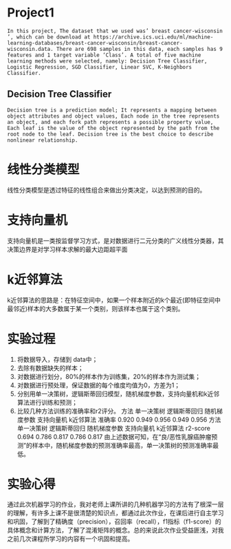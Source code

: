 # Project1
    In this project, The dataset that we used was’ breast cancer-wisconsin ’, which can be download at https://archive.ics.uci.edu/ml/machine-learning-databases/breast-cancer-wisconsin/breast-cancer-wisconsin.data. There are 698 samples in this data, each samples has 9 features and 1 target variable ‘Class’. A total of five machine learning methods were selected, namely: Decision Tree Classifier, Logistic Regression, SGD Classifier, Linear SVC, K-Neighbors Classifier. 
## **Decision Tree Classifier**
    Decision tree is a prediction model; It represents a mapping between object attributes and object values, Each node in the tree represents an object, and each fork path represents a possible property value, Each leaf is the value of the object represented by the path from the root node to the leaf. Decision tree is the best choice to describe nonlinear relationship.
# 线性分类模型
线性分类模型是透过特征的线性组合来做出分类决定，以达到预测的目的。
# 支持向量机
支持向量机是一类按监督学习方式，是对数据进行二元分类的广义线性分类器，其决策边界是对学习样本求解的最大边距超平面
# k近邻算法
k近邻算法的思路是：在特征空间中，如果一个样本附近的k个最近(即特征空间中最邻近)样本的大多数属于某一个类别，则该样本也属于这个类别。

# 实验过程
1. 将数据导入，存储到 data中；
2. 去除有数据缺失的样本；
3. 对数据进行划分，80%的样本作为训练集，20%的样本作为测试集；
4. 对数据进行预处理，保证数据的每个维度均值为0，方差为1；
5. 分别用单一决策树，逻辑斯蒂回归模型，随机梯度参数，支持向量机和k近邻算法进行训练和预测；
6. 比较几种方法训练的准确率和r2评分。
方法      单一决策树     逻辑斯蒂回归     随机梯度参数    支持向量机    k近邻算法
准确率     0.920         0.949           0.956          0.949        0.956
方法      单一决策树     逻辑斯蒂回归     随机梯度参数    支持向量机    k近邻算法
r2-score  0.694          0.786           0.817          0.786        0.817
由上述数据可知，在“良/恶性乳腺癌肿瘤预测”的样本中，随机梯度参数的预测准确率最高，单一决策树的预测准确率最低。

# 实验心得
通过此次机器学习的作业，我对老师上课所讲的几种机器学习的方法有了根深一层的理解，有许多上课不是很清楚的知识点，都通过此次作业，在课后进行自主学习和巩固，了解到了精确度（precision），召回率（recall），f1指标（f1-score）的具体概念和计算方法，了解了混淆矩阵的概念。总的来说此次作业受益匪浅，对我之前几次课程所学习的内容有一个巩固和提高。
